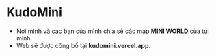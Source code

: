 # KudoMini
* Nơi mình và các bạn của mình chia sẻ các map **MINI WORLD** của tụi mình.
* Web sẽ được công bố tại **kudomini.vercel.app**.
